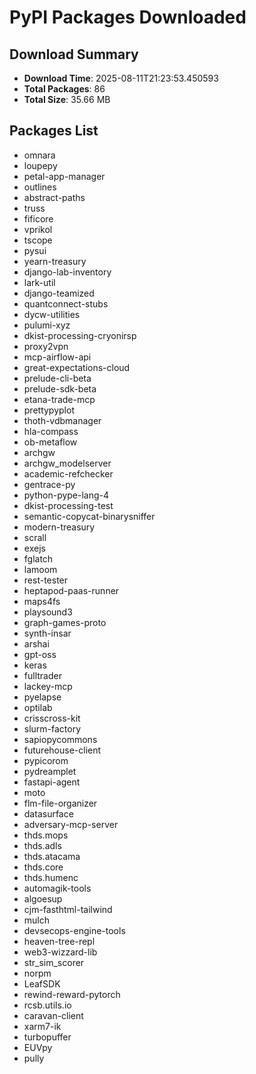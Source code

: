 # PyPI Packages Downloaded

## Download Summary
- **Download Time**: 2025-08-11T21:23:53.450593
- **Total Packages**: 86
- **Total Size**: 35.66 MB

## Packages List
- omnara
- loupepy
- petal-app-manager
- outlines
- abstract-paths
- truss
- fificore
- vprikol
- tscope
- pysui
- yearn-treasury
- django-lab-inventory
- lark-util
- django-teamized
- quantconnect-stubs
- dycw-utilities
- pulumi-xyz
- dkist-processing-cryonirsp
- proxy2vpn
- mcp-airflow-api
- great-expectations-cloud
- prelude-cli-beta
- prelude-sdk-beta
- etana-trade-mcp
- prettypyplot
- thoth-vdbmanager
- hla-compass
- ob-metaflow
- archgw
- archgw_modelserver
- academic-refchecker
- gentrace-py
- python-pype-lang-4
- dkist-processing-test
- semantic-copycat-binarysniffer
- modern-treasury
- scrall
- exejs
- fglatch
- lamoom
- rest-tester
- heptapod-paas-runner
- maps4fs
- playsound3
- graph-games-proto
- synth-insar
- arshai
- gpt-oss
- keras
- fulltrader
- lackey-mcp
- pyelapse
- optilab
- crisscross-kit
- slurm-factory
- sapiopycommons
- futurehouse-client
- pypicorom
- pydreamplet
- fastapi-agent
- moto
- flm-file-organizer
- datasurface
- adversary-mcp-server
- thds.mops
- thds.adls
- thds.atacama
- thds.core
- thds.humenc
- automagik-tools
- algoesup
- cjm-fasthtml-tailwind
- mulch
- devsecops-engine-tools
- heaven-tree-repl
- web3-wizzard-lib
- str_sim_scorer
- norpm
- LeafSDK
- rewind-reward-pytorch
- rcsb.utils.io
- caravan-client
- xarm7-ik
- turbopuffer
- EUVpy
- pully
